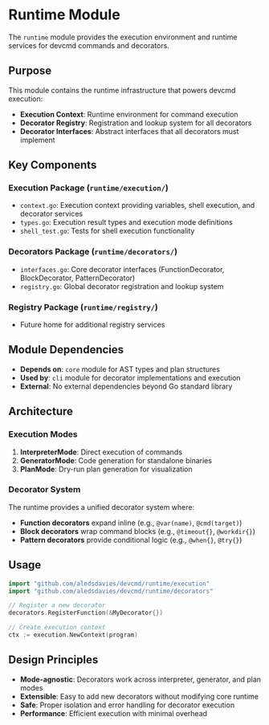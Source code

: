 # Runtime Module

The `runtime` module provides the execution environment and runtime services for devcmd commands and decorators.

## Purpose

This module contains the runtime infrastructure that powers devcmd execution:

- **Execution Context**: Runtime environment for command execution
- **Decorator Registry**: Registration and lookup system for all decorators
- **Decorator Interfaces**: Abstract interfaces that all decorators must implement

## Key Components

### Execution Package (`runtime/execution/`)
- `context.go`: Execution context providing variables, shell execution, and decorator services
- `types.go`: Execution result types and execution mode definitions
- `shell_test.go`: Tests for shell execution functionality

### Decorators Package (`runtime/decorators/`)
- `interfaces.go`: Core decorator interfaces (FunctionDecorator, BlockDecorator, PatternDecorator)
- `registry.go`: Global decorator registration and lookup system

### Registry Package (`runtime/registry/`)
- Future home for additional registry services

## Module Dependencies

- **Depends on**: `core` module for AST types and plan structures
- **Used by**: `cli` module for decorator implementations and execution
- **External**: No external dependencies beyond Go standard library

## Architecture

### Execution Modes
1. **InterpreterMode**: Direct execution of commands
2. **GeneratorMode**: Code generation for standalone binaries  
3. **PlanMode**: Dry-run plan generation for visualization

### Decorator System
The runtime provides a unified decorator system where:
- **Function decorators** expand inline (e.g., `@var(name)`, `@cmd(target)`)
- **Block decorators** wrap command blocks (e.g., `@timeout{}`, `@workdir{}`)
- **Pattern decorators** provide conditional logic (e.g., `@when{}`, `@try{}`)

## Usage

```go
import "github.com/aledsdavies/devcmd/runtime/execution"
import "github.com/aledsdavies/devcmd/runtime/decorators"

// Register a new decorator
decorators.RegisterFunction(&MyDecorator{})

// Create execution context
ctx := execution.NewContext(program)
```

## Design Principles

- **Mode-agnostic**: Decorators work across interpreter, generator, and plan modes
- **Extensible**: Easy to add new decorators without modifying core runtime
- **Safe**: Proper isolation and error handling for decorator execution
- **Performance**: Efficient execution with minimal overhead